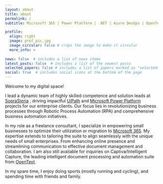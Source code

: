 ```yaml
---
layout: about
title: about
permalink: /
subtitle: Microsoft 365 | Power Platform | .NET | Azure DevOps | OpenText Intelligent Capture

profile:
  align: right
  image: prof_pic.jpg
  image_circular: false # crops the image to make it circular
  more_info: >
   
news: false  # includes a list of news items
latest_posts: false  # includes a list of the newest posts
selected_papers: false # includes a list of papers marked as "selected={true}"
social: true  # includes social icons at the bottom of the page
---
```


Welcome to my digital space! 

I lead a dynamic team of highly skilled competence and solution leads at [SopraSteria](https://www.soprasteria.com) , driving impactful [UiPath](https://www.uipath.com/) and [Microsoft Power Platform](https://www.microsoft.com/en-us/power-platform/) projects for our enterprise clients. Our focus lies in revolutionizing business processes through Robotic Process Automation (RPA) and comprehensive business automation initiatives.

In my role as a freelance consultant, I specialize in empowering small businesses to optimize their utilization or migration to [Microsoft 365](https://www.microsoft.com/nl-be/microsoft-365). My expertise extends to tailoring the suite to align seamlessly with the unique needs of small enterprises. From enhancing online presence and streamlining communication to effective document management and collaboration. I am also still available for inquiries on Captiva/Intelligent Capture, the leading intelligent document processing and automation suite from [OpenText](https://www.opentext.com/).

In my spare time, I enjoy doing sports (mostly running and cycling), and spending time with friends and family. 
